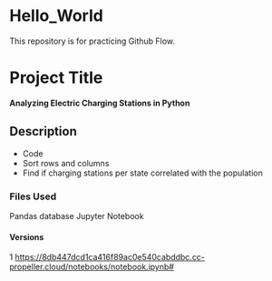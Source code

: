 # Hello_World
This repository is for practicing Github Flow.
# Project Title
**Analyzing Electric Charging Stations in Python**
## Description
- Code
- Sort rows and columns
- Find if charging stations per state correlated with the population
### Files Used
Pandas database
Jupyter Notebook
#### Versions
1
https://8db447dcd1ca416f89ac0e540cabddbc.cc-propeller.cloud/notebooks/notebook.ipynb#
